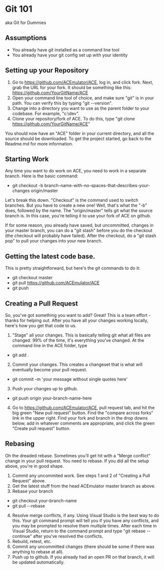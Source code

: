 # Git 101 
aka Git for Dummies

## Assumptions 
* You already have git installed as a command line tool
* You already have your git config set up with your identity

## Setting up your Repository
1. Go to https://github.com/ACEmulator/ACE, log in, and click fork.  Next, grab the URL for your fork.  It should be something like this: https://github.com/YourGitName/ACE
2. Open your command line tool of choice, and make sure "git" is in your path.  You can verify this by typing "git --version".
3. Change into a directory you want to use as the parent folder to your codebase.  For example, "c:\dev".
4. Clone your repository/fork of ACE.  To do this, type "git clone https://github.com/YourGitName/ACE"

You should now have an "ACE" folder in your current directory, and all the source should be downloaded.  To get the project started, go back to the Readme.md for more information.

## Starting Work
Any time you want to do work on ACE, you need to work in a separate branch.  Here is the basic command:
* git checkout -b branch-name-with-no-spaces-that-describes-your-changes origin/master

Let's break this down.  "Checkout" is the command used to switch branches.  But you have to create a new one!  Well, that's what the "-b" does, followed by the name.  The "origin/master" tells git what the source branch is.  In this case, you're telling it to use your fork of ACE on github.

If for some reason, you already have saved, but uncommitted, changes in your master branch, you can do a "git stash" before you do the checkout (the checkout will probably have failed).  After the checkout, do a "git stash pop" to pull your changes into your new branch.

## Getting the latest code base.
This is pretty straightforward, but here's the git commands to do it:
* git checkout master
* git pull https://github.com/ACEmulator/ACE
* git push

## Creating a Pull Request
So, you've got something you want to add?  Great!  This is a team effort - thanks for helping out.  After you have all your changes working locally, here's how you get that code to us.
1. "Stage" all your changes.  This is basically telling git what all files are changed.  99% of the time, it's everything you've changed.  At the command line in the ACE folder, type
* git add .
2. Commit your changes.  This creates a changeset that is what will eventually become your pull request.
* git commit -m 'your message without single quotes here'
3. Push your changes up to github.
* git push origin your-branch-name-here
4. Go to https://github.com/ACEmulator/ACE, pull request tab, and hit the big green "New pull request" button.  Find the "compare across forks" link in the upper right.  Find your fork and branch in the drop downs below, add in whatever comments are appropriate, and click the green "Create pull request" button.

## Rebasing ##
Oh the dreaded rebase.  Sometimes you'll get hit with a "Merge conflict" change in your pull request.  You need to rebase.  If you did all the setup above, you're in good shape.
1. Commit any uncommited work.  See steps 1 and 2 of "Creating a Pull Request" above.
2. Get the latest stuff from the head ACEmulator master branch as above.
3. Rebase your branch
* git checkout your-branch-name
* git pull --rebase
4. Resolve merge conflicts, if any.  Using Visual Studio is the best way to do this.  Your git command prompt will tell you if you have any conflicts, and you may be prompted to resolve them multiple times.  After each time in Visual Studio, return to the command prompt and type "git rebase --continue" after you've resolved the conflicts.
5. Rebuild, retest, etc.
6. Commit any uncommitted changes (there should be some if there was anything to rebase at all).
7. Push up to github.  If you already had an open PR on that branch, it will be updated automatically.
